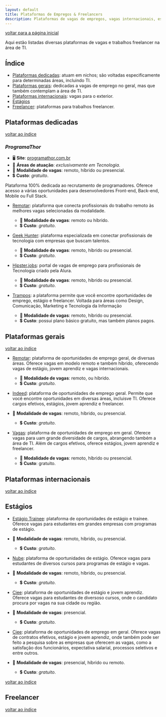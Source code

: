```yaml
---
layout: default
title: Plataformas de Empregos & Freelancers
description: Plataformas de vagas de empregos, vagas internacionais, estágios e trabalhos freelancer na área de Tecnologia
---
```


[voltar para a página inicial](https://jonasmacedo42.github.io/guia-stella/)

Aqui estão listadas diversas plataformas de vagas e trabalhos freelancer na área de TI.

## Índice

- [Plataformas dedicadas](#plataformas-dedicadas): atuam em nichos; são voltadas especificamente para determinadas áreas, incluindo TI.
- [Plataformas gerais](#plataformas-gerais): dedicadas a vagas de emprego no geral, mas que também contemplam a área de TI.
- [Plataformas internacionais](#plataformas-internacionais): vagas para o exterior.
- [Estágios](#estágios)
- [Freelancer](#freelancer): plataformas para trabalhos freelancer.

## Plataformas dedicadas

[voltar ao índice](#índice)

### *ProgramaThor*

- 🖥️ **Site**: [programathor.com.br](https://programathor.com.br/)
- 🧭 **Áreas de atuação**: *exclusivamente em Tecnologia*.
- 💼 **Modalidade de vagas**: remoto, híbrido ou presencial.
- 💲 **Custo**: *gratuito*.

Plataforma 100% dedicada ao recrutamento de programadores. Oferece acesso a várias oportunidades para desenvolvedores Front-end, Back-end, Mobile ou Full Stack.

- <a id="remotar" target="_blank" href="https://remotar.com.br/">Remotar</a>: plataforma que conecta profissionais do trabalho remoto às melhores vagas selecionadas da modalidade.
  - 💼 **Modalidade de vagas**: remoto ou híbrido.
  - 💲 **Custo**: *gratuito*.

- <a id="geekhunter" target="_blank" href="https://www.geekhunter.com.br/">Geek Hunter</a>: plataforma especializada em conectar profissionais de tecnologia com empresas que buscam talentos.
  - 💼 **Modalidade de vagas**: remoto, híbrido ou presencial.
  - 💲 **Custo**: *gratuito*.

- <a id="hipsterjobs" target="_blank" href="https://hipsters.jobs/">Hipster.jobs</a>: portal de vagas de emprego para profissionais de Tecnologia criado pela Alura.
  - 💼 **Modalidade de vagas**: remoto, híbrido ou presencial.
  - 💲 **Custo**: *gratuito*.

- <a id="trampos" target="_blank" href="https://trampos.co/">Trampos</a>: a plataforma permite que você encontre oportunidades de emprego, estágio e freelancer. Voltada para áreas como Design, Comunicação, Marketing e Tecnologia da Informação
  - 💼 **Modalidade de vagas**: remoto, híbrido ou presencial.
  - 💲 **Custo**: possui plano básico gratuito, mas também planos pagos.

## Plataformas gerais

[voltar ao índice](#índice)

- <a id="remotar" target="_blank" href="https://remotar.com.br">Remotar</a>: plataforma de oportunidades de emprego geral, de diversas áreas. Oferece vagas em modelo remoto e também híbrido, oferecendo vagas de estágio, jovem aprendiz e vagas internacionais.
  - 💼 **Modalidade de vagas**: remoto, ou híbrido.
   - 💲 **Custo**: *gratuito*.

- <a id="indeed" target="_blank" href="https://br.indeed.com">Indeed</a>: plataforma de oportunidades de emprego geral. Permite que você encontre oportunidades em diversas áreas, incluisve TI. Oferece cargos efetivos, estágios, jovem aprendiz e freelancer.
 - 💼 **Modalidade de vagas**: remoto, híbrido, ou presencial.
   - 💲 **Custo**: *gratuito*.

- <a id="vagas" target="_blank" href="https://www.vagas.com.br">Vagas</a>: plataforma de oportunidades de emprego em geral. Oferece vagas para uam grande diversidade de cargos, abrangendo também a área de TI. Além de cargos efetivos, oferece estágios, jovem aprendiz e freelancer.
  - 💼 **Modalidade de vagas**: remoto, híbrido ou presencial.
  - 💲 **Custo**: gratuito.



## Plataformas internacionais

[voltar ao índice](#índice)

## Estágios

- <a id="estagiotrainee" target="_blank" href="https://www.estagiotrainee.com/vagas-programas-estagio?gclid=Cj0KCQjw4NujBhC5ARIsAF4Iv6fv0rnSyb4tBhXvb1LD3JrH_-GcYHvqYJVF4TuLh6qnm-6PqTZQPE8aAimvEALw_wcB">Estágio Trainee</a>: plataforma de oportunidades de estágio e trainee. Oferece vagas para estudantes em grandes empresas com programas de estágio.
 - 💼 **Modalidade de vagas**: remoto, híbrido, ou presencial.
   - 💲 **Custo**: *gratuito*.

- <a id="nube" target="_blank" href="https://www.nube.com.br">Nube</a>: plataforma de oportunidades de estágio. Oferece vagas para estudantes de diversos cursos para programas de estágio e vagas.
 - 💼 **Modalidade de vagas**: remoto, híbrido, ou presencial.
   - 💲 **Custo**: *gratuito*.

- <a id="ciee" target="_blank" href="https://www.nube.com.br">Ciee</a>: plataforma de oportunidades de estágio e jovem aprendiz. Oferece vagas para estudantes de diversoso cursos, onde o candidato procura por vagas na sua cidade ou região.
 - 💼 **Modalidade de vagas**: presencial.
   - 💲 **Custo**: *gratuito*.

- <a id="glassdoor" target="_blank" href="https://www.glassdoor.com.br/Job/Home/recentActivity.htm">Ciee</a>: plataforma de oportunidades de emprego em geral. Oferece vagas de contratos efetivos, estágio e jovem aprendiz, onde também pode ser feito a pesquisa sobre as empresas que oferecem as vagas, como a satisfação dos funcionários, expectativa salarial, processos seletivos e entre outros.
 - 💼 **Modalidade de vagas**: presencial, híbrido ou remoto.
   - 💲 **Custo**: *gratuito*.

[voltar ao índice](#índice)

## Freelancer

[voltar ao índice](#índice)

<!--
- <a id="" target="_blank" href=""></a>:
  - 💼 **Modalidade de vagas**:
  - 💲 **Custo**:
-->
